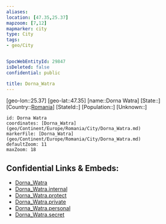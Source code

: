 ```yaml
---
aliases: 
location: [47.35,25.37]
mapzoom: [7,12] 
mapmarker: city 
type: City
tags:
- geo/City


SpocWebEntityId: 29847
isDeleted: false
confidential: public

title: Dorna_Watra
---
```

[geo-lon::25.37]
[geo-lat::47.35]
[name::Dorna Watra]
[State::]
[Country::[Romania](geo/Continent/Europe/Romania.md)]
[StateId::]
[Population::]
[Unknown::]


```leaflet
id: Dorna Watra
coordinates: [Dorna_Watra](geo/Continent/Europe/Romania/City/Dorna_Watra.md)
markerFile: [Dorna_Watra](geo/Continent/Europe/Romania/City/Dorna_Watra.md)
defaultZoom: 11 
maxZoom: 18
```


## Confidential Links & Embeds: 
- [Dorna_Watra](../../../../../../_public/geo/Continent/Europe/Romania/City/Dorna_Watra.md) 
- [Dorna_Watra.internal](../../../../../../_internal/geo/Continent/Europe/Romania/City/Dorna_Watra.internal.md) 
- [Dorna_Watra.protect](../../../../../../_protect/geo/Continent/Europe/Romania/City/Dorna_Watra.protect.md) 
- [Dorna_Watra.private](../../../../../../_private/geo/Continent/Europe/Romania/City/Dorna_Watra.private.md) 
- [Dorna_Watra.personal](../../../../../../_personal/geo/Continent/Europe/Romania/City/Dorna_Watra.personal.md) 
- [Dorna_Watra.secret](../../../../../../_secret/geo/Continent/Europe/Romania/City/Dorna_Watra.secret.md) 
